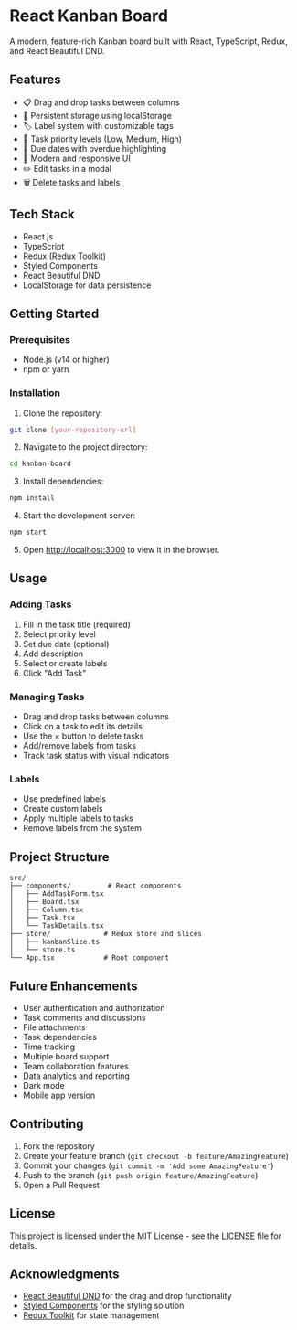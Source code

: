 # React Kanban Board

A modern, feature-rich Kanban board built with React, TypeScript, Redux, and React Beautiful DND.

## Features

- 📋 Drag and drop tasks between columns
- 💾 Persistent storage using localStorage
- 🏷️ Label system with customizable tags
- 🎯 Task priority levels (Low, Medium, High)
- 📅 Due dates with overdue highlighting
- 🎨 Modern and responsive UI
- ✏️ Edit tasks in a modal
- 🗑️ Delete tasks and labels

## Tech Stack

- React.js
- TypeScript
- Redux (Redux Toolkit)
- Styled Components
- React Beautiful DND
- LocalStorage for data persistence

## Getting Started

### Prerequisites

- Node.js (v14 or higher)
- npm or yarn

### Installation

1. Clone the repository:
```bash
git clone [your-repository-url]
```

2. Navigate to the project directory:
```bash
cd kanban-board
```

3. Install dependencies:
```bash
npm install
```

4. Start the development server:
```bash
npm start
```

5. Open [http://localhost:3000](http://localhost:3000) to view it in the browser.

## Usage

### Adding Tasks
1. Fill in the task title (required)
2. Select priority level
3. Set due date (optional)
4. Add description
5. Select or create labels
6. Click "Add Task"

### Managing Tasks
- Drag and drop tasks between columns
- Click on a task to edit its details
- Use the × button to delete tasks
- Add/remove labels from tasks
- Track task status with visual indicators

### Labels
- Use predefined labels
- Create custom labels
- Apply multiple labels to tasks
- Remove labels from the system

## Project Structure

```
src/
├── components/         # React components
│   ├── AddTaskForm.tsx
│   ├── Board.tsx
│   ├── Column.tsx
│   ├── Task.tsx
│   └── TaskDetails.tsx
├── store/             # Redux store and slices
│   ├── kanbanSlice.ts
│   └── store.ts
└── App.tsx            # Root component
```

## Future Enhancements

- User authentication and authorization
- Task comments and discussions
- File attachments
- Task dependencies
- Time tracking
- Multiple board support
- Team collaboration features
- Data analytics and reporting
- Dark mode
- Mobile app version

## Contributing

1. Fork the repository
2. Create your feature branch (`git checkout -b feature/AmazingFeature`)
3. Commit your changes (`git commit -m 'Add some AmazingFeature'`)
4. Push to the branch (`git push origin feature/AmazingFeature`)
5. Open a Pull Request

## License

This project is licensed under the MIT License - see the [LICENSE](LICENSE) file for details.

## Acknowledgments

- [React Beautiful DND](https://github.com/atlassian/react-beautiful-dnd) for the drag and drop functionality
- [Styled Components](https://styled-components.com/) for the styling solution
- [Redux Toolkit](https://redux-toolkit.js.org/) for state management
